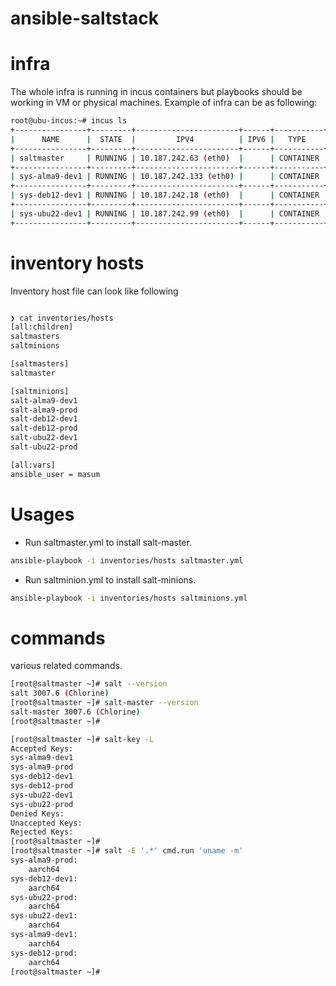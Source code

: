 # ansible-saltstack

# infra
The whole infra is running in incus containers but playbooks should be working
in VM or physical machines. Example of infra can be as following:

```bash
root@ubu-incus:~# incus ls
+----------------+---------+-----------------------+------+-----------+-----------+
|      NAME      |  STATE  |         IPV4          | IPV6 |   TYPE    | SNAPSHOTS |
+----------------+---------+-----------------------+------+-----------+-----------+
| saltmaster     | RUNNING | 10.187.242.63 (eth0)  |      | CONTAINER | 0         |
+----------------+---------+-----------------------+------+-----------+-----------+
| sys-alma9-dev1 | RUNNING | 10.187.242.133 (eth0) |      | CONTAINER | 0         |
+----------------+---------+-----------------------+------+-----------+-----------+
| sys-deb12-dev1 | RUNNING | 10.187.242.18 (eth0)  |      | CONTAINER | 0         |
+----------------+---------+-----------------------+------+-----------+-----------+
| sys-ubu22-dev1 | RUNNING | 10.187.242.99 (eth0)  |      | CONTAINER | 0         |
+----------------+---------+-----------------------+------+-----------+-----------+
```

# inventory hosts
Inventory host file can look like following

```bash

❯ cat inventories/hosts
[all:children]
saltmasters
saltminions

[saltmasters]
saltmaster

[saltminions]
salt-alma9-dev1
salt-alma9-prod
salt-deb12-dev1
salt-deb12-prod
salt-ubu22-dev1
salt-ubu22-prod

[all:vars]
ansible_user = masum

```
# Usages

- Run saltmaster.yml to install salt-master.

```bash
ansible-playbook -i inventories/hosts saltmaster.yml
```

- Run saltminion.yml to install salt-minions.

```bash
ansible-playbook -i inventories/hosts saltminions.yml
```

# commands
various related commands.

```bash
[root@saltmaster ~]# salt --version
salt 3007.6 (Chlorine)
[root@saltmaster ~]# salt-master --version
salt-master 3007.6 (Chlorine)
[root@saltmaster ~]#

[root@saltmaster ~]# salt-key -L
Accepted Keys:
sys-alma9-dev1
sys-alma9-prod
sys-deb12-dev1
sys-deb12-prod
sys-ubu22-dev1
sys-ubu22-prod
Denied Keys:
Unaccepted Keys:
Rejected Keys:
[root@saltmaster ~]#
[root@saltmaster ~]# salt -E '.*' cmd.run 'uname -m'
sys-alma9-prod:
    aarch64
sys-deb12-dev1:
    aarch64
sys-ubu22-prod:
    aarch64
sys-ubu22-dev1:
    aarch64
sys-alma9-dev1:
    aarch64
sys-deb12-prod:
    aarch64
[root@saltmaster ~]#

```

